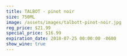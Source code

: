 ```yaml
---
title: TALBOT - pinot noir
size: 750ML
image: /assets/images/talbott-pinot-noir.jpg
reg_price: $21.99
special_price: $16.99
expiration_date: 2018-07-25 00:00:00 -0600
show_wine: true
---
```


